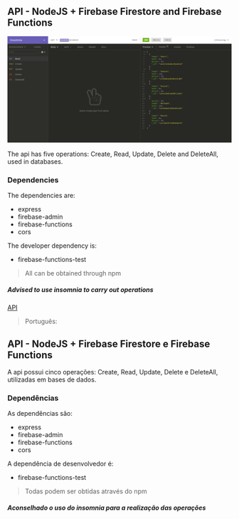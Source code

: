 ## API - NodeJS + Firebase Firestore and Firebase Functions

![](img/foto.png)

The api has five operations: Create, Read, Update, Delete and DeleteAll, used in databases.

### Dependencies

The dependencies are:

- express
- firebase-admin
- firebase-functions
- cors

The developer dependency is:

- firebase-functions-test

> All can be obtained through npm

##### Advised to use insomnia to carry out operations

[API](https://us-central1-testenodejs-3b9ac.cloudfunctions.net/api/products)

> Português: 

## API - NodeJS + Firebase Firestore e Firebase Functions

A api possui cinco operações: Create, Read, Update, Delete e DeleteAll, utilizadas em bases de dados.

### Dependências

As dependências são:

- express
- firebase-admin
- firebase-functions
- cors

A dependência de desenvolvedor é:

- firebase-functions-test

> Todas podem ser obtidas através do npm

##### Aconselhado o uso do insomnia para a realização das operações
